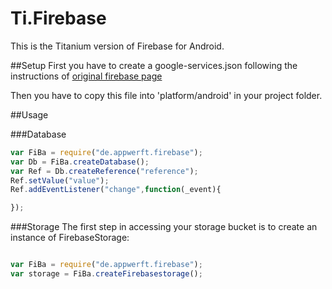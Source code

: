 Ti.Firebase
===========

This is the Titanium version of Firebase for Android.

##Setup
First you have to create a google-services.json following the instructions of [original firebase page](https://firebase.google.com/docs/android/setup)

Then you have to copy this file into 'platform/android' in your project folder.

##Usage

###Database
```javascript
var FiBa = require("de.appwerft.firebase");
var Db = FiBa.createDatabase();
var Ref = Db.createReference("reference");
Ref.setValue("value");
Ref.addEventListener("change",function(_event){

});

``` 

###Storage
The first step in accessing your storage bucket is to create an instance of FirebaseStorage:
```javascript

var FiBa = require("de.appwerft.firebase");
var storage = FiBa.createFirebasestorage();
``` 